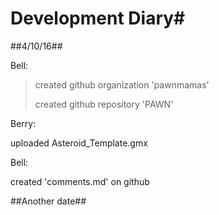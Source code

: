 # Development Diary#
##4/10/16##


Bell: 
> created github organization 'pawnmamas'
>
> created github repository 'PAWN'

Berry:
<p>
uploaded Asteroid_Template.gmx
</p>
<p>

Bell:
<p>
created 'comments.md' on github
</p>
##Another date##
